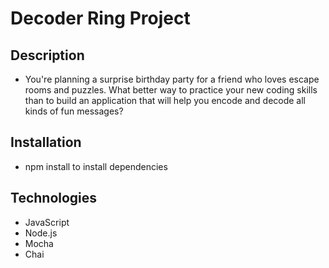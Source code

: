 # Decoder Ring Project

## Description
- You're planning a surprise birthday party for a friend who loves escape rooms and puzzles. What better way to practice your new coding skills than to build an application that will help you encode and decode all kinds of fun messages?

## Installation
- npm install to install dependencies

## Technologies
- JavaScript
- Node.js
- Mocha
- Chai


